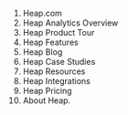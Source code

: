 

1. Heap.com
2. Heap Analytics Overview
3. Heap Product Tour
4. Heap Features
5. Heap Blog
6. Heap Case Studies
7. Heap Resources
8. Heap Integrations
9. Heap Pricing
10. About Heap.